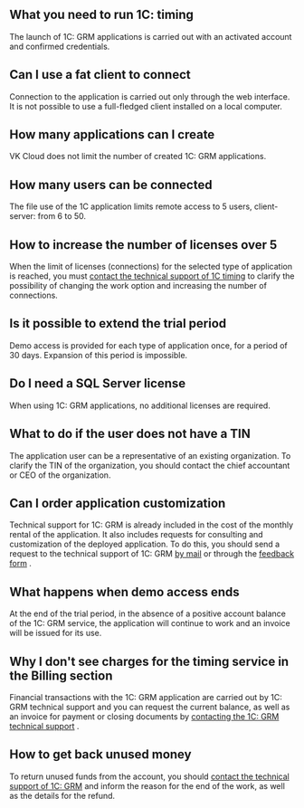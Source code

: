 ## What you need to run 1C: timing

The launch of 1C: GRM applications is carried out with an activated account and confirmed credentials.

## Can I use a fat client to connect

Connection to the application is carried out only through the web interface. It is not possible to use a full-fledged client installed on a local computer.

## How many applications can I create

VK Cloud does not limit the number of created 1C: GRM applications.

## How many users can be connected

The file use of the 1C application limits remote access to 5 users, client-server: from 6 to 50.

## How to increase the number of licenses over 5

When the limit of licenses (connections) for the selected type of application is reached, you must [contact the technical support of 1C timing](mailto:support.1c.grm@mcs.mail.ru) to clarify the possibility of changing the work option and increasing the number of connections.

## Is it possible to extend the trial period

Demo access is provided for each type of application once, for a period of 30 days. Expansion of this period is impossible.

## Do I need a SQL Server license

When using 1C: GRM applications, no additional licenses are required.

## What to do if the user does not have a TIN

The application user can be a representative of an existing organization. To clarify the TIN of the organization, you should contact the chief accountant or CEO of the organization.

## Can I order application customization

Technical support for 1C: GRM is already included in the cost of the monthly rental of the application. It also includes requests for consulting and customization of the deployed application. To do this, you should send a request to the technical support of 1C: GRM [by mail](mailto:support.1c.grm@mcs.mail.ru) or through the [feedback form](https://mcs.mail.ru/help/1c-support) .

## What happens when demo access ends

At the end of the trial period, in the absence of a positive account balance of the 1C: GRM service, the application will continue to work and an invoice will be issued for its use.

## Why I don't see charges for the timing service in the Billing section

Financial transactions with the 1C: GRM application are carried out by 1C: GRM technical support and you can request the current balance, as well as an invoice for payment or closing documents by [contacting the 1C: GRM technical support](support.1c.grm@mcs.mail.ru) .

## How to get back unused money

To return unused funds from the account, you should [contact the technical support of 1C: GRM](https://mcs.mail.ru/help/1c-support) and inform the reason for the end of the work, as well as the details for the refund.
